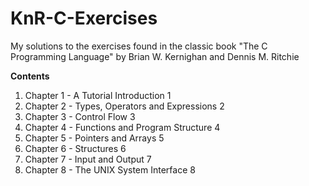 # KnR-C-Exercises
My solutions to the exercises found in the classic book "The C Programming Language" by Brian W. Kernighan and Dennis M. Ritchie

__Contents__
1. Chapter 1 - A Tutorial Introduction 1
2. Chapter 2 - Types, Operators and Expressions 2
3. Chapter 3 - Control Flow 3
4. Chapter 4 - Functions and Program Structure 4
5. Chapter 5 - Pointers and Arrays 5
6. Chapter 6 - Structures 6
7. Chapter 7 - Input and Output 7
8. Chapter 8 - The UNIX System Interface 8
